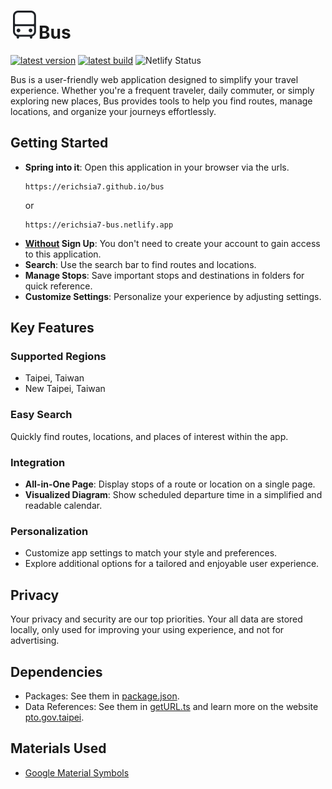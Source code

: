 <h1><picture><source media="(prefers-color-scheme: dark)" srcset="./pwaicon2/bus-icon-dark-mode.svg"><source media="(prefers-color-scheme: light)" srcset="./pwaicon2/bus-icon-light-mode.svg"><img alt="Your image description" src="./pwaicon2/bus-icon-light-mode.svg"></picture>Bus</h1>

[![latest version](https://img.shields.io/badge/dynamic/json?label=latest+version&query=hash&url=https%3A%2F%2Ferichsia7.github.io%2Fbus%2Fversion.json&color=18B2FF)](https://erichsia7.github.io/bus)
[![latest build](https://img.shields.io/badge/dynamic/json?label=latest+builld&query=build&url=https%3A%2F%2Ferichsia7.github.io%2Fbus%2Fversion.json&color=18B2FF)](https://erichsia7.github.io/bus)
![Netlify Status](https://api.netlify.com/api/v1/badges/96537a9f-5bb2-4d96-8d04-c48820a1b60b/deploy-status)

Bus is a user-friendly web application designed to simplify your travel experience. Whether you're a frequent traveler, daily commuter, or simply exploring new places, Bus provides tools to help you find routes, manage locations, and organize your journeys effortlessly.

## Getting Started

- **Spring into it**: Open this application in your browser via the urls.
  ```text
  https://erichsia7.github.io/bus
  ```
  or
  ```text
  https://erichsia7-bus.netlify.app
  ```
- **<u>Without</u> Sign Up**: You don't need to create your account to gain access to this application.
- **Search**: Use the search bar to find routes and locations.
- **Manage Stops**: Save important stops and destinations in folders for quick reference.
- **Customize Settings**: Personalize your experience by adjusting settings.

## Key Features

### Supported Regions

* Taipei, Taiwan
* New Taipei, Taiwan

### Easy Search

Quickly find routes, locations, and places of interest within the app.

### Integration

- **All-in-One Page**: Display stops of a route or location on a single page.
- **Visualized Diagram**: Show scheduled departure time in a simplified and readable calendar.

### Personalization

- Customize app settings to match your style and preferences.
- Explore additional options for a tailored and enjoyable user experience.

## Privacy

Your privacy and security are our top priorities. Your all data are stored locally, only used for improving your using experience, and not for advertising.

## Dependencies

- Packages: See them in [package.json](./package.json).
- Data References: See them in [getURL.ts](./src/data/apis/getURL.ts) and learn more on the website [pto.gov.taipei](https://pto.gov.taipei/News_Content.aspx?n=A1DF07A86105B6BB&s=55E8ADD164E4F579&sms=2479B630A6BD8079).

## Materials Used
- [Google Material Symbols](https://fonts.google.com/icons?icon.style=Rounded&icon.set=Material+Symbols)